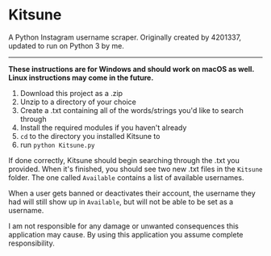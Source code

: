 # Kitsune

A Python Instagram username scraper. Originally created by 4201337, updated to run on Python 3 by me.

-----


**These instructions are for Windows and should work on macOS as well. Linux instructions may come in the future.**

1. Download this project as a .zip
2. Unzip to a directory of your choice
3. Create a .txt containing all of the words/strings you'd like to search through
4. Install the required modules if you haven't already
5. `cd` to the directory you installed Kitsune to
6. run `python Kitsune.py`

If done correctly, Kitsune should begin searching through the .txt you provided. When it's finished, you should see two new .txt files in the `Kitsune` folder. The one called `Available` contains a list of available usernames.

When a user gets banned or deactivates their account, the username they had will still show up in `Available`, but will not be able to be set as a username.

I am not responsible for any damage or unwanted consequences this application may cause. By using this application you assume complete responsibility.  


